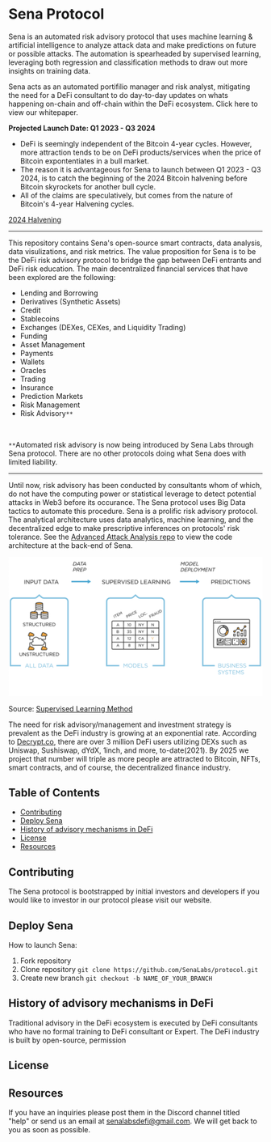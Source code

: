 # Sena Protocol
Sena is an automated risk advisory protocol that uses machine learning & artificial intelligence to analyze attack data and make predictions on future or possible attacks. The automation is spearheaded by supervised learning, leveraging both regression and classification methods to draw out more insights on training data. 

Sena acts as an automated portifilio manager and risk analyst, mitigating the need for a DeFi consultant to do day-to-day updates on whats happening on-chain and off-chain within the DeFi ecosystem. Click here to view our whitepaper. 

<b> Projected Launch Date: Q1 2023 - Q3 2024 </b>

  - DeFi is seemingly independent of the Bitcoin 4-year cycles. However, more attraction tends to be on DeFi products/services when the price of Bitcoin expontentiates in a bull market. 
  - The reason it is advantageous for Sena to launch between Q1 2023 - Q3 2024, is to catch the beginning of the 2024 Bitcoin halvening before Bitcoin skyrockets for another bull cycle. 
  - All of the claims are speculatively, but comes from the nature of Bitcoin's 4-year Halvening cycles. 
  
[2024 Halvening](https://www.buybitcoinworldwide.com/bitcoin-clock/)

----

This repository contains Sena's open-source smart contracts, data analysis, data visulizations, and risk metrics. The value proposition for Sena is to be the DeFi risk advisory protocol to bridge the gap between DeFi entrants and DeFi risk education. The main decentralized financial services that have been explored are the following:
- Lending and Borrowing
- Derivatives (Synthetic Assets)
- Credit
- Stablecoins
- Exchanges (DEXes, CEXes, and Liquidity Trading)
- Funding
- Asset Management
- Payments
- Wallets
- Oracles
- Trading
- Insurance 
- Prediction Markets
- Risk Management
- Risk Advisory`**`
</br>

`**`Automated risk advisory is now being introduced by Sena Labs through Sena protocol. There are no other protocols doing what Sena does with limited liability.

----

Until now, risk advisory has been conducted by consultants whom of which, do not have the computing power or statistical leverage to detect potential attacks in Web3 before its occurance. The Sena protocol uses Big Data tactics to automate this procedure. Sena is a prolific risk advisory protocol. The analytical architecture uses data analytics, machine learning, and the decentralized edge to make prescriptive inferences on protocols' risk tolerance. See the [Advanced Attack Analysis repo](https://github.com/SenaLabs/adv-attack-analysis.git) to view the code architecture at the back-end of Sena.


<!-- image -->
<p style="text-align:center;">
  <img src="supervised_learning.png" alt="Sena Front Page Beta" width="800" class="center" style="margin-right: 5px;"/>
</p>

Source: [Supervised Learning Method](https://www.tibco.com/reference-center/what-is-supervised-learning)

The need for risk advisory/management and investment strategy is prevalent as the DeFi industry is growing at an exponential rate. According to [Decrypt.co](https://decrypt.co/76963/uniswaps-growth-pushes-defi-3-million-total-users), there are over 3 million DeFi users utilizing DEXs such as Uniswap, Sushiswap, dYdX, 1inch, and more, to-date(2021). By 2025 we project that number will triple as more people are attracted to Bitcoin, NFTs, smart contracts, and of course, the decentralized finance industry.

## Table of Contents
- [Contributing](#contributing)
- [Deploy Sena](#deploy-sena)
- [History of advisory mechanisms in DeFi](#history-of-advisory-mechanisms-in-defi)
- [License](#license)
- [Resources](#resources)

## Contributing
The Sena protocol is bootstrapped by initial investors and developers if you would like to investor in our protocol please visit our website. 

## Deploy Sena
How to launch Sena:
 1. Fork repository
 3. Clone repository `git clone https://github.com/SenaLabs/protocol.git`
 4. Create new branch `git checkout -b NAME_OF_YOUR_BRANCH`
 
## History of advisory mechanisms in DeFi
Traditional advisory in the DeFi ecosystem is executed by DeFi consultants who have no formal training to DeFi consultant or Expert. The DeFi industry is built by open-source, permission

## License

## Resources
If you have an inquiries please post them in the Discord channel titled "help" or send us an email at senalabsdefi@gmail.com. We will get back to you as soon as possible.
